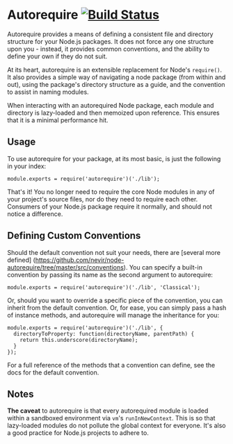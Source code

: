 # Autorequire [![Build Status](https://secure.travis-ci.org/nevir/node-autorequire.png)](http://travis-ci.org/nevir/node-autorequire)

Autorequire provides a means of defining a consistent file and directory structure for your Node.js
packages.  It does not force any one structure upon you - instead, it provides common
conventions, and the ability to define your own if they do not suit.

At its heart, autorequire is an extensible replacement for Node's `require()`.  It also provides a
simple way of navigating a node package (from within and out), using the package's directory
structure as a guide, and the convention to assist in naming modules.

When interacting with an autorequired Node package, each module and directory is lazy-loaded and
then memoized upon reference.  This ensures that it is a minimal performance hit.


## Usage

To use autorequire for your package, at its most basic, is just the following in your index:

    module.exports = require('autorequire')('./lib');

That's it!  You no longer need to require the core Node modules in any of your project's source
files, nor do they need to require each other.  Consumers of your Node.js package require it
normally, and should not notice a difference.


## Defining Custom Conventions

Should the default convention not suit your needs, there are [several more defined]
(https://github.com/nevir/node-autorequire/tree/master/src/conventions).  You can specify a
built-in convention by passing its name as the second argument to autorequire:

    module.exports = require('autorequire')('./lib', 'Classical');

Or, should you want to override a specific piece of the convention, you can inherit from the default
convention.  Or, for ease, you can simply pass a hash of instance methods, and autorequire will
manage the inheritance for you:

    module.exports = require('autorequire')('./lib', {
      directoryToProperty: function(directoryName, parentPath) {
        return this.underscore(directoryName);
      }
    });

For a full reference of the methods that a convention can define, see the docs for the default
convention.


## Notes

__The caveat__ to autorequire is that every autorequired module is loaded within a sandboxed
environment via `vm`'s `runInNewContext`.  This is so that lazy-loaded modules do not pollute the
global context for everyone.  It's also a good practice for Node.js projects to adhere to.
